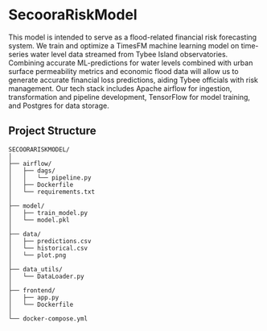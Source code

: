 # SecooraRiskModel
This model is intended to serve as a flood-related financial risk forecasting system. We train and optimize a TimesFM machine learning model on time-series water level data streamed from Tybee Island observatories. Combining accurate ML-predictions for water levels combined with urban surface permeability metrics and economic flood data will allow us to generate accurate financial loss predictions, aiding Tybee officials with risk management. Our tech stack includes Apache airflow for ingestion, transformation and pipeline development, TensorFlow for model training, and Postgres for data storage.

## Project Structure

```
SECOORARISKMODEL/
│
├── airflow/
│   ├── dags/
│   │   └── pipeline.py
│   ├── Dockerfile
│   └── requirements.txt
│
├── model/
│   ├── train_model.py
│   └── model.pkl
│
├── data/                   
│   ├── predictions.csv
│   └── historical.csv
│   └── plot.png
│
├── data_utils/                   
│   └── DataLoader.py
│
├── frontend/
│   ├── app.py
│   └── Dockerfile
│
└── docker-compose.yml

```

